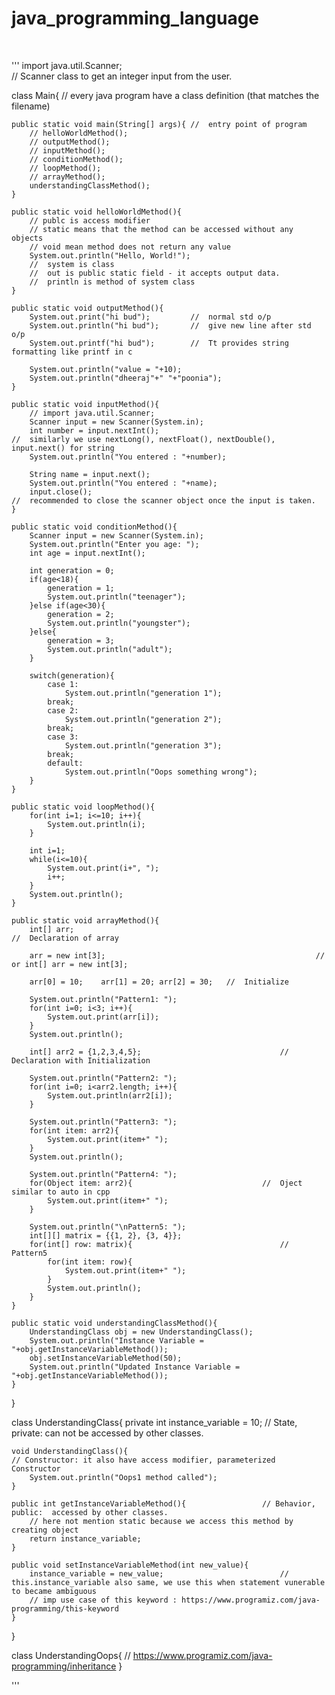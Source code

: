 # java_programming_language
<br>

'''
import java.util.Scanner;	
//	Scanner class to get an integer input from the user.

class Main{	
	//	every java program have a class definition (that matches the filename)	

	public static void main(String[] args){	//	entry point of program
		// helloWorldMethod();
		// outputMethod();
		// inputMethod();
		// conditionMethod();
		// loopMethod();
		// arrayMethod();	
		understandingClassMethod();
	}

	public static void helloWorldMethod(){
		// publc is access modifier
		// static means that the method can be accessed without any objects
		// void mean method does not return any value
		System.out.println("Hello, World!");	
		//	system is class
		//	out is public static field - it accepts output data.
		// 	println is method of system class
	}

	public static void outputMethod(){
		System.out.print("hi bud");			//	normal std o/p
		System.out.println("hi bud");		//	give new line after std o/p		
		System.out.printf("hi bud");		//	Tt provides string formatting like printf in c

		System.out.println("value = "+10);
		System.out.println("dheeraj"+" "+"poonia");
	}

	public static void inputMethod(){
		// import java.util.Scanner;
		Scanner input = new Scanner(System.in);
		int number = input.nextInt();										//	similarly we use nextLong(), nextFloat(), nextDouble(), input.next() for string
		System.out.println("You entered : "+number);

		String name = input.next();
		System.out.println("You entered : "+name);
		input.close();																	//	recommended to close the scanner object once the input is taken.
	}

	public static void conditionMethod(){
		Scanner input = new Scanner(System.in);
		System.out.println("Enter you age: ");
		int age = input.nextInt();
		
		int generation = 0;
		if(age<18){
			generation = 1;
			System.out.println("teenager");
		}else if(age<30){
			generation = 2;
			System.out.println("youngster");
		}else{
			generation = 3;
			System.out.println("adult");
		}

		switch(generation){
			case 1:
				System.out.println("generation 1");
			break;
			case 2:
				System.out.println("generation 2");
			break;
			case 3:	
				System.out.println("generation 3");
			break;
			default:	
				System.out.println("Oops something wrong");
		}
	}

	public static void loopMethod(){
		for(int i=1; i<=10; i++){
			System.out.println(i);
		}

		int i=1;
		while(i<=10){
			System.out.print(i+", ");
			i++;
		}
		System.out.println();
	}

	public static void arrayMethod(){
		int[] arr;															//	Declaration of array

		arr = new int[3];												//	or int[] arr = new int[3];

		arr[0] = 10;	arr[1] = 20; arr[2] = 30;	//	Initialize

		System.out.println("Pattern1: ");
		for(int i=0; i<3; i++){									
			System.out.print(arr[i]);
		}
		System.out.println();

		int[] arr2 = {1,2,3,4,5};								//	Declaration with Initialization 

		System.out.println("Pattern2: ");
		for(int i=0; i<arr2.length; i++){			
			System.out.println(arr2[i]);
		}

		System.out.println("Pattern3: ");
		for(int item: arr2){									
			System.out.print(item+" ");
		}
		System.out.println();

		System.out.println("Pattern4: ");
		for(Object item: arr2){								//	Oject similar to auto in cpp
			System.out.print(item+" ");						
		}

		System.out.println("\nPattern5: ");
		int[][] matrix = {{1, 2}, {3, 4}};		
		for(int[] row: matrix){									// Pattern5
			for(int item: row){
				System.out.print(item+" ");
			}
			System.out.println();
		}
	}

	public static void understandingClassMethod(){
		UnderstandingClass obj = new UnderstandingClass();
		System.out.println("Instance Variable = "+obj.getInstanceVariableMethod());
		obj.setInstanceVariableMethod(50);
		System.out.println("Updated Instance Variable = "+obj.getInstanceVariableMethod());
	}
}

class UnderstandingClass{
	private int instance_variable = 10;							// State, private: can not be accessed by other classes.
	
	void UnderstandingClass(){																		// Constructor: it also have access modifier, parameterized Constructor
		System.out.println("Oops1 method called");
	}

	public int getInstanceVariableMethod(){					// Behavior, public:  accessed by other classes.
		// here not mention static because we access this method by creating object
		return instance_variable;
	}
	
	public void setInstanceVariableMethod(int new_value){
		instance_variable = new_value;							// this.instance_variable also same, we use this when statement vunerable to became ambiguous
		// imp use case of this keyword : https://www.programiz.com/java-programming/this-keyword
	}
}

class UnderstandingOops{
	// https://www.programiz.com/java-programming/inheritance
}

'''
